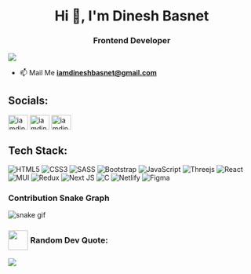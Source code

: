 
<h1 align="center">Hi 👋, I'm Dinesh Basnet</h1>
<h3 align="center">Frontend Developer</h3>


[![](https://visitcount.itsvg.in/api?id=iamdineshbasnet&icon=6&color=6)](https://visitcount.itsvg.in)

- 📫 Mail Me **iamdineshbasnet@gmail.com**

## <div>Socials:</div>
<p align="left">
<a href="https://codepen.io/iamdineshbasnet" target="blank"><img align="center" src="https://raw.githubusercontent.com/rahuldkjain/github-profile-readme-generator/master/src/images/icons/Social/codepen.svg" alt="iamdineshbasnet" height="30" width="40" /></a>
<a href="https://twitter.com/iamdineshbasnet" target="blank"><img align="center" src="https://raw.githubusercontent.com/rahuldkjain/github-profile-readme-generator/master/src/images/icons/Social/twitter.svg" alt="iamdineshbasnet" height="30" width="40" /></a>
<a href="https://linkedin.com/in/iamdineshbasnet" target="blank"><img align="center" src="https://raw.githubusercontent.com/rahuldkjain/github-profile-readme-generator/master/src/images/icons/Social/linked-in-alt.svg" alt="iamdineshbasnet" height="30" width="40" /></a>
</p>

## <div >Tech Stack:</div>
![HTML5](https://img.shields.io/badge/html5-%23E34F26.svg?style=plastic&logo=html5&logoColor=white) ![CSS3](https://img.shields.io/badge/css3-%231572B6.svg?style=plastic&logo=css3&logoColor=white) ![SASS](https://img.shields.io/badge/SASS-hotpink.svg?style=plastic&logo=SASS&logoColor=white) ![Bootstrap](https://img.shields.io/badge/bootstrap-%23563D7C.svg?style=plastic&logo=bootstrap&logoColor=white) ![JavaScript](https://img.shields.io/badge/javascript-%23323330.svg?style=plastic&logo=javascript&logoColor=%23F7DF1E) ![Threejs](https://img.shields.io/badge/threejs-black?style=plastic&logo=three.js&logoColor=white) ![React](https://img.shields.io/badge/react-%2320232a.svg?style=plastic&logo=react&logoColor=%2361DAFB) ![MUI](https://img.shields.io/badge/MUI-%230081CB.svg?style=plastic&logo=material-ui&logoColor=white) ![Redux](https://img.shields.io/badge/redux-%23593d88.svg?style=plastic&logo=redux&logoColor=white) ![Next JS](https://img.shields.io/badge/Next-black?style=plastic&logo=next.js&logoColor=white) ![C](https://img.shields.io/badge/c-%2300599C.svg?style=plastic&logo=c&logoColor=white) ![Netlify](https://img.shields.io/badge/netlify-%23000000.svg?style=plastic&logo=netlify&logoColor=#00C7B7) 	![Figma](https://img.shields.io/badge/figma-%23F24E1E.svg?style=plastic&logo=figma&logoColor=white)


### Contribution Snake Graph
![snake gif](https://github.com/iamdineshbasnet/Blob/blob/main/github-contribution-grid-snake.gif)

<!-- ## <div style="display: flex; align-items: center;gap: 5px;" ><img src="https://i0.wp.com/thenetworkvocal.com/wp-content/uploads/2022/12/161-growth-gradient.gif?fit=400%2C400&ssl=1" width="40px" /> GitHub Stats:</div>
![](https://github-readme-stats.vercel.app/api?username=iamdineshbasnet&theme=onedark&hide_border=false&include_all_commits=true&count_private=true)<br/>
![](https://github-readme-stats.vercel.app/api/top-langs/?username=iamdineshbasnet&theme=onedark&hide_border=false&include_all_commits=true&count_private=true&layout=compact)
 -->
<!-- ## <div style="display: flex; align-items: center;gap: 5px;" ><img src="https://media1.giphy.com/media/8XhEqSstMlwyyseiq0/giphy.gif?cid=6c09b952xqhepo8bbd3wbhwki7qxuz3zx3cxblw7yldnyecq&rid=giphy.gif&ct=s" width="40px"/> GitHub Trophies: </div>
![](https://github-profile-trophy.vercel.app/?username=iamdineshbasnet&theme=onedark&no-frame=false&no-bg=false&margin-w=4)
 -->
<!-- ### <div style="display: flex; align-items: center;gap: 5px;" ><img src="https://www.shubhvastu.org/public/images/loader2.gif" width="40px" /> Top Contributed Repo: </div>
![](https://github-contributor-stats.vercel.app/api?username=iamdineshbasnet&limit=5&theme=onedark&combine_all_yearly_contributions=true)
 -->
### <div style="display: flex; align-items: center;gap: 5px;" ><img src="https://media0.giphy.com/media/kEESztDlcrgCGJkNiG/giphy.gif" width="40px"/> Random Dev Quote: </div>
![](https://quotes-github-readme.vercel.app/api?type=horizontal&theme=radical)

<!-- ### <div style="display: flex; align-items: center;gap: 5px;" ><img src="https://i.pinimg.com/originals/8b/36/28/8b362821e077380c3e45f006f48bf741.gif" width="40px" /> Random Dev Meme: </div>
<img src="https://rm.up.railway.app/" width="300px"/> -->

